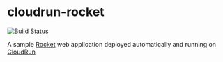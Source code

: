# cloudrun-rocket

[![Build Status](https://travis-ci.com/charlyx/cloudrun-rocket.svg?branch=master)](https://travis-ci.com/charlyx/cloudrun-rocket)

A sample [Rocket](https://rocket.rs/) web application deployed automatically and running on [CloudRun](https://cloud.google.com/run/)
